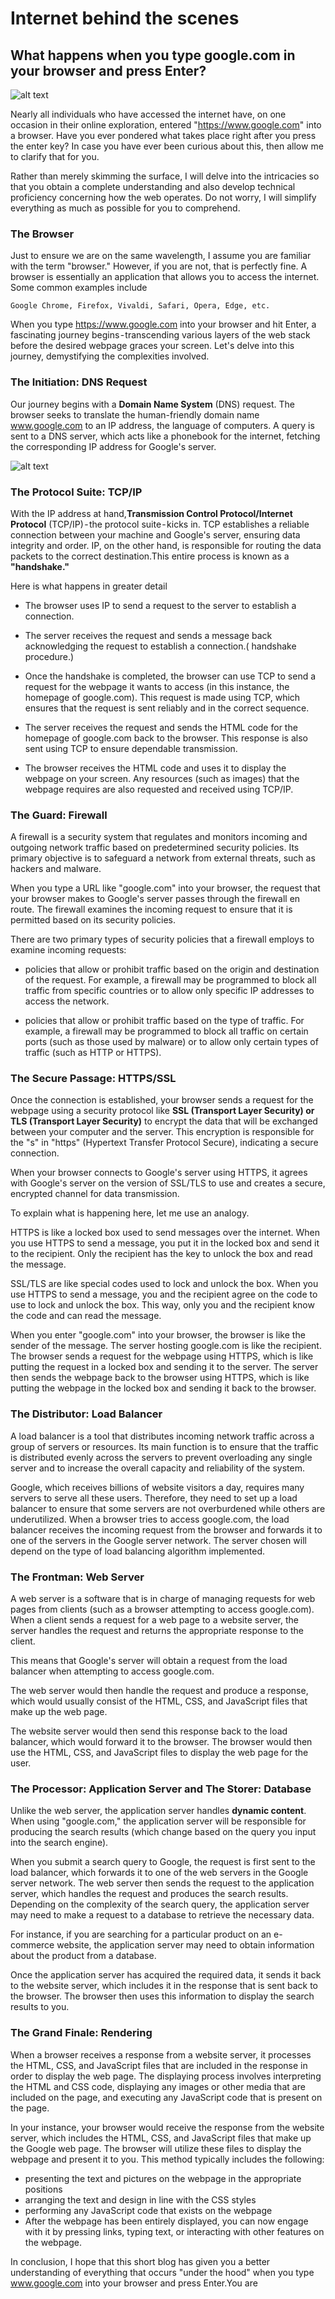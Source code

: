 # Internet behind the scenes

## What happens when you type google.com in your browser and press Enter?

![alt text](image.png)

Nearly all individuals who have accessed the internet have, on one occasion in their online exploration, entered "https://www.google.com" into a browser. Have you ever pondered what takes place right after you press the enter key? In case you have ever been curious about this, then allow me to clarify that for you.

Rather than merely skimming the surface, I will delve into the intricacies so that you obtain a complete understanding and also develop technical proficiency concerning how the web operates. Do not worry, I will simplify everything as much as possible for you to comprehend.

### The Browser

Just to ensure we are on the same wavelength, I assume you are familiar with the term "browser." However, if you are not, that is perfectly fine. A browser is essentially an application that allows you to access the internet. Some common examples include 

`Google Chrome, Firefox, Vivaldi, Safari, Opera, Edge, etc.`

When you type https://www.google.com into your browser and hit Enter, a fascinating journey begins - transcending various layers of the web stack before the desired webpage graces your screen. Let's delve into this journey, demystifying the complexities involved.


### The Initiation: DNS Request

Our journey begins with a **Domain Name System** (DNS) request. The browser seeks to translate the human-friendly domain name www.google.com to an IP address, the language of computers. A query is sent to a DNS server, which acts like a phonebook for the internet, fetching the corresponding IP address for Google's server.

![alt text](image-2.png)


 ### The Protocol Suite: TCP/IP

With the IP address at hand,**Transmission Control Protocol/Internet Protocol** (TCP/IP) - the protocol suite - kicks in. TCP establishes a reliable connection between your machine and Google's server, ensuring data integrity and order. IP, on the other hand, is responsible for routing the data packets to the correct destination.This entire process is known as a **"handshake."**

Here is what happens in greater detail

* The browser uses IP to send a request to the server to establish a connection.

* The server receives the request and sends a message back acknowledging the request to establish a connection.( handshake procedure.)

* Once the handshake is completed, the browser can use TCP to send a request for the webpage it wants to access (in this instance, the homepage of google.com). This request is made using TCP, which ensures that the request is sent reliably and in the correct sequence.

* The server receives the request and sends the HTML code for the homepage of google.com back to the browser.  This response is also sent using TCP to ensure dependable transmission.

* The browser receives the HTML code and uses it to display the webpage on your screen. Any resources (such as images) that the webpage requires are also requested and received using TCP/IP.

### The Guard: Firewall

A firewall is a security system that regulates and monitors incoming and outgoing network traffic based on predetermined security policies. Its primary objective is to safeguard a network from external threats, such as hackers and malware.

When you type a URL like "google.com" into your browser, the request that your browser makes to Google's server passes through the firewall en route. The firewall examines the incoming request to ensure that it is permitted based on its security policies.

There are two primary types of security policies that a firewall employs to examine incoming requests:

* policies that allow or prohibit traffic based on the origin and destination of the request. For example, a firewall may be programmed to block all traffic from specific countries or to allow only specific IP addresses to access the network.

* policies that allow or prohibit traffic based on the type of traffic. For example, a firewall may be programmed to block all traffic on certain ports (such as those used by malware) or to allow only certain types of traffic (such as HTTP or HTTPS).



### The Secure Passage: HTTPS/SSL

Once the connection is established, your browser sends a request for the webpage using a security protocol like **SSL (Transport Layer Security) or TLS (Transport Layer Security)** to encrypt the data that will be exchanged between your computer and the server. This encryption is responsible for the "s" in "https" (Hypertext Transfer Protocol Secure), indicating a secure connection.

When your browser connects to Google's server using HTTPS, it agrees with Google's server on the version of SSL/TLS to use and creates a secure, encrypted channel for data transmission.

To explain what is happening here, let me use an analogy.

HTTPS is like a locked box used to send messages over the internet. When you use HTTPS to send a message, you put it in the locked box and send it to the recipient. Only the recipient has the key to unlock the box and read the message.

SSL/TLS are like special codes used to lock and unlock the box. When you use HTTPS to send a message, you and the recipient agree on the code to use to lock and unlock the box. This way, only you and the recipient know the code and can read the message.

When you enter "google.com" into your browser, the browser is like the sender of the message. The server hosting google.com is like the recipient. The browser sends a request for the webpage using HTTPS, which is like putting the request in a locked box and sending it to the server. The server then sends the webpage back to the browser using HTTPS, which is like putting the webpage in the locked box and sending it back to the browser.

### The Distributor: Load Balancer

A load balancer is a tool that distributes incoming network traffic across a group of servers or resources. Its main function is to ensure that the traffic is distributed evenly across the servers to prevent overloading any single server and to increase the overall capacity and reliability of the system.

Google, which receives billions of website visitors a day, requires many servers to serve all these users. Therefore, they need to set up a load balancer to ensure that some servers are not overburdened while others are underutilized. When a browser tries to access google.com, the load balancer receives the incoming request from the browser and forwards it to one of the servers in the Google server network. The server chosen will depend on the type of load balancing algorithm implemented.

### The Frontman: Web Server 

A web server is a software that is in charge of managing requests for web pages from clients (such as a browser attempting to access google.com). When a client sends a request for a web page to a website server, the server handles the request and returns the appropriate response to the client.

This means that Google's server will obtain a request from the load balancer when attempting to access google.com.

The web server would then handle the request and produce a response, which would usually consist of the HTML, CSS, and JavaScript files that make up the web page.

The website server would then send this response back to the load balancer, which would forward it to the browser. The browser would then use the HTML, CSS, and JavaScript files to display the web page for the user.


### The Processor: Application Server and The Storer: Database

Unlike the web server, the application server handles **dynamic content**. When using "google.com," the application server will be responsible for producing the search results (which change based on the query you input into the search engine).

When you submit a search query to Google, the request is first sent to the load balancer, which forwards it to one of the web servers in the Google server network. The web server then sends the request to the application server, which handles the request and produces the search results. Depending on the complexity of the search query, the application server may need to make a request to a database to retrieve the necessary data.

For instance, if you are searching for a particular product on an e-commerce website, the application server may need to obtain information about the product from a database.

Once the application server has acquired the required data, it sends it back to the website server, which includes it in the response that is sent back to the browser. The browser then uses this information to display the search results to you.

### The Grand Finale: Rendering

When a browser receives a response from a website server, it processes the HTML, CSS, and JavaScript files that are included in the response in order to display the web page. The displaying process involves interpreting the HTML and CSS code, displaying any images or other media that are included on the page, and executing any JavaScript code that is present on the page.

In your instance, your browser would receive the response from the website server, which includes the HTML, CSS, and JavaScript files that make up the Google web page. The browser will utilize these files to display the webpage and present it to you. This method typically includes the following:

* presenting the text and pictures on the webpage in the appropriate positions
* arranging the text and design in line with the CSS styles
* performing any JavaScript code that exists on the webpage
* After the webpage has been entirely displayed, you can now engage with it by pressing links, typing text, or interacting with other features on the webpage.

In conclusion, I hope that this short blog has given you a better understanding of everything that occurs "under the hood" when you type www.google.com into your browser and press Enter.You are 







